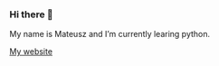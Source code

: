 ### Hi there 👋

My name is Mateusz and I’m currently learing python.

[My website](https://matpiekos.github.io/) 
